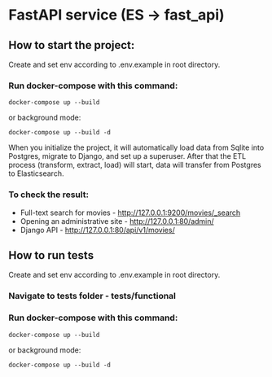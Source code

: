 # FastAPI service (ES -> fast_api)

## How to start the project:

Create and set env according to .env.example in root directory.

### Run docker-compose with this command:
```
docker-compose up --build
```
or background mode:
```
docker-compose up --build -d
```

When you initialize the project, it will automatically load data from Sqlite into Postgres, migrate to Django, and set up a superuser. After that the ETL process (transform, extract, load) will start, data will transfer from Postgres to Elasticsearch.

### To check the result:
- Full-text search for movies - http://127.0.0.1:9200/movies/_search
- Opening an administrative site - http://127.0.0.1:80/admin/
- Django API - http://127.0.0.1:80/api/v1/movies/


## How to run tests

Create and set env according to .env.example in root directory.

### Navigate to tests folder - tests/functional

### Run docker-compose with this command:
```
docker-compose up --build
```
or background mode:
```
docker-compose up --build -d
```
